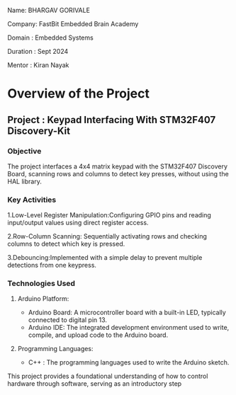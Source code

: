 

Name: BHARGAV GORIVALE

Company: FastBit Embedded Brain Academy

Domain : Embedded Systems

Duration : Sept 2024

Mentor : Kiran Nayak

# **Overview of the Project**

## **Project :  Keypad Interfacing With STM32F407 Discovery-Kit**

### **Objective**
The project interfaces a 4x4 matrix keypad with the STM32F407 Discovery Board, scanning rows and columns to detect key presses, without using the HAL library.

### **Key Activities**
1.Low-Level Register Manipulation:Configuring GPIO pins and reading input/output values using direct register access.

2.Row-Column Scanning: Sequentially activating rows and checking columns to detect which key is pressed.

3.Debouncing:Implemented with a simple delay to prevent multiple detections from one keypress.

### **Technologies Used**

1. Arduino Platform:
    - Arduino Board: A microcontroller board with a built-in LED, typically connected to digital pin 13.
    - Arduino IDE: The integrated development environment used to write, compile, and upload code to the Arduino board.
      
2. Programming Languages:
    - C++ : The programming languages used to write the Arduino sketch.

This project provides a foundational understanding of how to control hardware through software, serving as an introductory step
